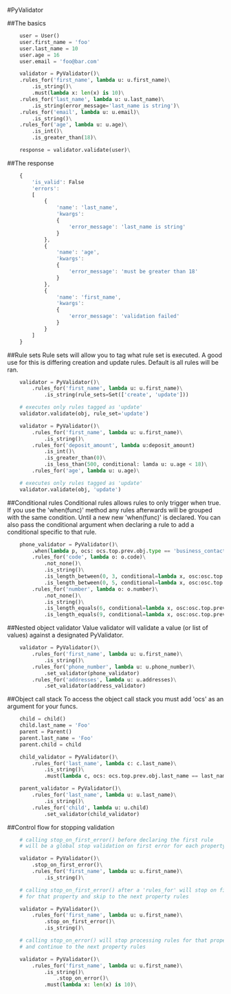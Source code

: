 #PyValidator

##The basics
```python
    user = User()
    user.first_name = 'foo'
    user.last_name = 10
    user.age = 16
    user.email = 'foo@bar.com'

    validator = PyValidator()\
    .rules_for('first_name', lambda u: u.first_name)\
        .is_string()\
        .must(lambda x: len(x) is 10)\
    .rules_for('last_name', lambda u: u.last_name)\
        .is_string(error_message='last_name is string')\
    .rules_for('email', lambda u: u.email)\
        .is_string()\
    .rules_for('age', lambda u: u.age)\
        .is_int()\
        .is_greater_than(18)\

    response = validator.validate(user)\
```

##The response
```javascript
    {
        'is_valid': False
        'errors':
        [
            {
                'name': 'last_name',
                'kwargs':
                {
                    'error_message': 'last_name is string'
                }
            },
            {
                'name': 'age',
                'kwargs':
                {
                    'error_message': 'must be greater than 18'
                }
            },
            {
                'name': 'first_name',
                'kwargs':
                {
                    'error_message': 'validation failed'
                }
            }
        ]
    }
```
##Rule sets
Rule sets will allow you to tag what rule set is executed. A good use for this
is differing creation and update rules. Default is all rules will be ran.
```python
    validator = PyValidator()\
        .rules_for('first_name', lambda u: u.first_name)\
            .is_string(rule_sets=Set(['create', 'update']))

    # executes only rules tagged as 'update'
    validator.validate(obj, rule_set='update')

    validator = PyValidator()\
        .rules_for('first_name', lambda u: u.first_name)\
            .is_string()\
        .rules_for('deposit_amount', lambda u:deposit_amount)
            .is_int()\
            .is_greater_than(0)\
            .is_less_than(500, conditional: lamda u: u.age < 18)\
        .rules_for('age', lambda u: u.age)\

    # executes only rules tagged as 'update'
    validator.validate(obj, 'update')
```
##Conditional rules
Conditional rules allows rules to only trigger when true.
If you use the 'when(func)' method any rules afterwards will be grouped with the same condition.
Until a new new 'when(func)' is declared. You can also pass the conditional argument
when declaring a rule to add a conditional specific to that rule.
```python
    phone_validator = PyValidator()\
        .when(lambda p, ocs: ocs.top.prev.obj.type == 'business_contact')\
        .rules_for('code', lambda o: o.code)\
            .not_none()\
            .is_string()\
            .is_length_between(0, 3, conditional=lambda x, osc:osc.top.prev.obj.country == 'US')\
            .is_length_between(0, 5, conditional=lambda x, osc:osc.top.prev.obj.country == 'UK')\
        .rules_for('number', lambda o: o.number)\
            .not_none()\
            .is_string()\
            .is_length_equals(6, conditional=lambda x, osc:osc.top.prev.obj.country == 'US')\
            .is_length_equals(9, conditional=lambda x, osc:osc.top.prev.obj.country == 'UK')\
```
##Nested object validator
Value validator will validate a value (or list of values) against a designated PyValidator.
```python
    validator = PyValidator()\
        .rules_for('first_name', lambda u: u.first_name)\
            .is_string()\
        .rules_for('phone_number', lambda u: u.phone_number)\
            .set_validator(phone_validator)
        .rules_for('addresses', lambda u: u.addresses)\
            .set_validator(address_validator)
```
##Object call stack
To access the object call stack you must add 'ocs' as an argument for your funcs.
```python
    child = child()
    child.last_name = 'Foo'
    parent = Parent()
    parent.last_name = 'Foo'
    parent.child = child

    child_validator = PyValidator()\
        .rules_for('last_name', lambda c: c.last_name)\
            .is_string()\
            .must(lambda c, ocs: ocs.top.prev.obj.last_name == last_name)

    parent_validator = PyValidator()\
        .rules_for('last_name', lambda u: u.last_name)\
            .is_string()\
        .rules_for('child', lambda u: u.child)
            .set_validator(child_validator)
```

##Control flow for stopping validation
```python
    # calling stop_on_first_error() before declaring the first rule
    # will be a global stop validation on first error for each property

    validator = PyValidator()\
        .stop_on_first_error()\
        .rules_for('first_name', lambda u: u.first_name)\
            .is_string()\

    # calling stop_on_first_error() after a 'rules_for' will stop on first error
    # for that property and skip to the next property rules

    validator = PyValidator()\
        .rules_for('first_name', lambda u: u.first_name)\
            .stop_on_first_error()\
            .is_string()\

    # calling stop_on_error() will stop processing rules for that property on error
    # and continue to the next property rules

    validator = PyValidator()\
        .rules_for('first_name', lambda u: u.first_name)\
            .is_string()\
                .stop_on_error()\
            .must(lambda x: len(x) is 10)\
```
